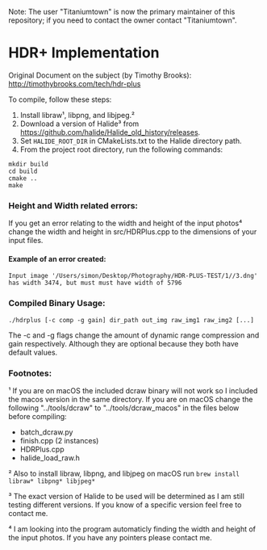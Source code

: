Note: The user "Titaniumtown" is now the primary maintainer of this repository; if you need to contact the owner contact "Titaniumtown".

# HDR+ Implementation
Original Document on the subject (by Timothy Brooks): http://timothybrooks.com/tech/hdr-plus

To compile, follow these steps:
1. Install libraw¹, libpng, and libjpeg.²
2. Download a version of Halide³ from https://github.com/halide/Halide_old_history/releases.
3. Set `HALIDE_ROOT_DIR` in CMakeLists.txt to the Halide directory path.
4. From the project root directory, run the following commands:
```
mkdir build
cd build
cmake ..
make
```

### Height and Width related errors:

If you get an error relating to the width and height of the input photos⁴ change the width and height in src/HDRPlus.cpp to the dimensions of your input files.


#### Example of an error created:
```
Input image '/Users/simon/Desktop/Photography/HDR-PLUS-TEST/1//3.dng' has width 3474, but must must have width of 5796
```
  

### Compiled Binary Usage:
```
./hdrplus [-c comp -g gain] dir_path out_img raw_img1 raw_img2 [...]
```

The -c and -g flags change the amount of dynamic range compression and gain respectively. Although they are optional because they both have default values. 


### Footnotes:

¹ If you are on macOS the included dcraw binary will not work so I included the macos version in the same directory. If you are on macOS change the following "../tools/dcraw" to "../tools/dcraw_macos" in the files below before compiling:
  - batch_dcraw.py
  - finish.cpp (2 instances)
  - HDRPlus.cpp
  - halide_load_raw.h
  
² Also to install libraw, libpng, and libjpeg on macOS run ```brew install libraw* libpng* libjpeg*```

³ The exact version of Halide to be used will be determined as I am still testing different versions. If you know of a specific version feel free to contact me.

⁴ I am looking into the program automaticly finding the width and height of the input photos. If you have any pointers please contact me.

